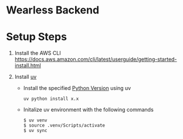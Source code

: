 # Wearless Backend

# Setup Steps

1.  Install the AWS CLI https://docs.aws.amazon.com/cli/latest/userguide/getting-started-install.html
2.  Install [uv](https://docs.astral.sh/uv/getting-started/installation/)

    - Install the specified [Python Version](.python-version) using uv
      ```
      uv python install x.x
      ```
    - Initalize uv environment with the following commands

      ```
      $ uv venv
      $ source .venv/Scripts/activate
      $ uv sync
      ```
